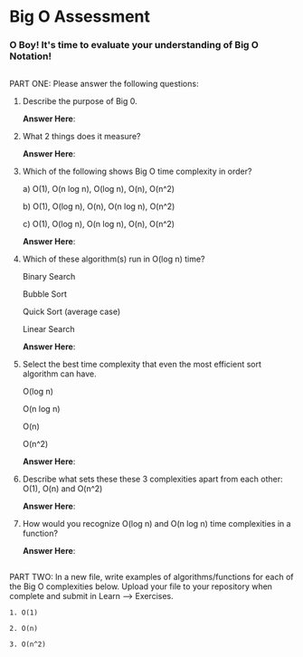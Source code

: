 # Big O Assessment

 ### O Boy! It's time to evaluate your understanding of Big O Notation! 
 
 ##
 
  PART ONE: Please answer the following questions:
  
 1. Describe the purpose of Big 0.
 
    **Answer Here**:
   
 
 2. What 2 things does it measure?
 
    **Answer Here**:
   
 
 3. Which of the following shows Big O time complexity in order?
    
    a) O(1), O(n log n), O(log n), O(n), O(n^2)
    
    b) O(1), O(log n), O(n), O(n log n), O(n^2)
    
    c) O(1), O(log n), O(n log n), O(n), O(n^2)

    **Answer Here**: 
    
    

4. Which of these algorithm(s) run in O(log n) time?
    
   Binary Search
   
   Bubble Sort
   
   Quick Sort (average case)
   
   Linear Search
   
   **Answer Here**:
   
   
   
5. Select the best time complexity that even the most efficient sort algorithm can have.

    O(log n)
    
    O(n log n)
    
    O(n)
    
    O(n^2)
    
    **Answer Here**:
    
    
 6. Describe what sets these these 3 complexities apart from each other: O(1), O(n) and O(n^2)
 
    **Answer Here**:
    

7. How would you recognize O(log n) and O(n log n) time complexities in a function?

    **Answer Here**:
    
  ##
    
  PART TWO: In a new file, write examples of algorithms/functions for each of the Big O complexities below. 
    Upload your file to your repository when complete and submit in Learn --> Exercises.
    
    1. O(1)
    
    2. O(n)
    
    3. O(n^2)
